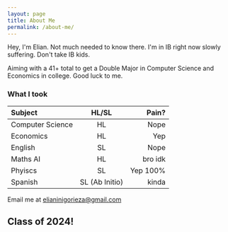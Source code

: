 ```yaml
---
layout: page
title: About Me
permalink: /about-me/
---
```


Hey, I'm Elian. Not much needed to know there. I'm in IB right now slowly suffering. Don't take IB kids.

Aiming with a 41+ total to get a Double Major in Computer Science and Economics in college. Good luck to me.

### **What I took**
| Subject     | HL/SL | Pain?    |
| :---        |    :----:   |          ---: |
| Computer Science    | HL       | Nope   |
| Economics   | HL        | Yep      |
| English   | SL        | Nope     |
| Maths AI   | HL        | bro idk      |
| Phyiscs   | SL      | Yep 100%      |
| Spanish   | SL (Ab Initio)        | kinda      |

Email me at elianinigorieza@gmail.com

## **Class of 2024!**